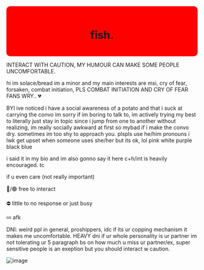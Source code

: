 <div style="background-color: red; padding: 20px; border-radius: 10px;">
  <h1 align="center">fish.</h1>
</div>

INTERACT WITH CAUTION, MY HUMOUR CAN MAKE SOME PEOPLE UNCOMFORTABLE.

 hi im solace/bread im a minor and my main interests are msi, cry of fear, forsaken, combat initiation, PLS COMBAT INITIATION AND CRY OF FEAR FANS WRY.. 💔

BYI
ive noticed i have a social awareness of a potato and that i suck at carrying the convo im sorry if im boring to talk to, im actively trying my best to literally just stay in topic since i jump from one to another without realizing, im really socially awkward at first so mybad if i make the convo dry. sometimes im too shy to approach you. plspls use he/him pronouns i lwk get upset when someone uses she/her but its ok, lol pink white purple black blue

i said it in my bio and im also gonno say it here c+h/int is heavily encouraged. tc

if u even care (not really important)

🌙/🟢 free to interact

⛔️ little to no response or just busy

💤 afk


DNI: weird ppl in general, proshippers, idc if its ur copping mechanism it makes me uncomfortable. HEAVY dni if ur whole personality is ur partner im not tolerating ur 5 paragraph bs on how much u miss ur partner/ex, super sensitive people is an exeption but you should interact w caution.

![image](https://github.com/user-attachments/assets/0a82c65c-8eb1-4903-b9d4-29246446c67c)

